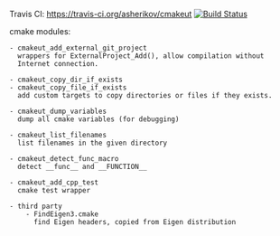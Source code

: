 Travis CI: https://travis-ci.org/asherikov/cmakeut [![Build Status](https://travis-ci.org/asherikov/cmakeut.svg?branch=master)](https://travis-ci.org/asherikov/cmakeut)

cmake modules:

    - cmakeut_add_external_git_project
      wrappers for ExternalProject_Add(), allow compilation without
      Internet connection.

    - cmakeut_copy_dir_if_exists
    - cmakeut_copy_file_if_exists
      add custom targets to copy directories or files if they exists.

    - cmakeut_dump_variables
      dump all cmake variables (for debugging)

    - cmakeut_list_filenames
      list filenames in the given directory

    - cmakeut_detect_func_macro
      detect __func__ and __FUNCTION__

    - cmakeut_add_cpp_test
      cmake test wrapper

    - third party
        - FindEigen3.cmake
          find Eigen headers, copied from Eigen distribution
